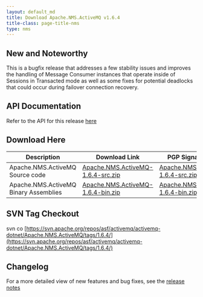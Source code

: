 ```yaml
---
layout: default_md
title: Download Apache.NMS.ActiveMQ v1.6.4 
title-class: page-title-nms
type: nms
---
```


New and Noteworthy
------------------

This is a bugfix release that addresses a few stability issues and improves the handling of Message Consumer instances that operate inside of Sessions in Transacted mode as well as some fixes for potential deadlocks that could occur during failover connection recovery.

API Documentation
-----------------

Refer to the API for this release [here](../../../nms-api)

Download Here
-------------

Description|Download Link|PGP Signature File|Version
---|---|---|---
Apache.NMS.ActiveMQ Source code|[Apache.NMS.ActiveMQ-1.6.4-src.zip](https://archive.apache.org/dist/activemq/apache-nms/1.6.0/Apache.NMS.ActiveMQ-1.6.4-src.zip)|[Apache.NMS.ActiveMQ-1.6.4-src.zip.asc](http://www.apache.org/dist/activemq/apache-nms/1.6.0/Apache.NMS.ActiveMQ-1.6.4-src.zip.asc)|1.6.4.3531
Apache.NMS.ActiveMQ Binary Assemblies|[Apache.NMS.ActiveMQ-1.6.4-bin.zip](https://archive.apache.org/dist/activemq/apache-nms/1.6.0/Apache.NMS.ActiveMQ-1.6.4-bin.zip)|[Apache.NMS.ActiveMQ-1.6.4-bin.zip.asc](http://www.apache.org/dist/activemq/apache-nms/1.6.0/Apache.NMS.ActiveMQ-1.6.4-bin.zip.asc)|1.6.4.3531

SVN Tag Checkout
----------------

svn co [https://svn.apache.org/repos/asf/activemq/activemq-dotnet/Apache.NMS.ActiveMQ/tags/1.6.4/](https://svn.apache.org/repos/asf/activemq/activemq-dotnet/Apache.NMS.ActiveMQ/tags/1.6.4/)

Changelog
---------

For a more detailed view of new features and bug fixes, see the [release notes](https://issues.apache.org/jira/secure/ReleaseNote.jspa?projectId=12311201&version=12327446)


